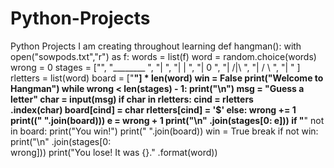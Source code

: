 # Python-Projects
Python Projects I am creating throughout learning
def hangman():
  with open("sowpods.txt","r") as f:
    words = list(f)
    word = random.choice(words)
    wrong = 0
    stages = ["",
             "________        ",
             "|               ",
             "|        |      ",
             "|        0      ",
             "|       /|\     ",
             "|       / \     ",
             "|               "
              ]
    rletters = list(word)
    board = ["__"] * len(word)
    win = False
    print("Welcome to Hangman")
    while wrong < len(stages) - 1:
        print("\n")
        msg = "Guess a letter"
        char = input(msg)
        if char in rletters:
            cind = rletters \
                   .index(char)
            board[cind] = char
            rletters[cind] = '$'
        else:
            wrong += 1
        print((" ".join(board)))
        e = wrong + 1
        print("\n"
              .join(stages[0: e]))
        if "__" not in board:
            print("You win!")
            print(" ".join(board))
            win = True
            break
    if not win:
        print("\n"
              .join(stages[0: \
              wrong]))
        print("You lose! It was {}."
              .format(word))

